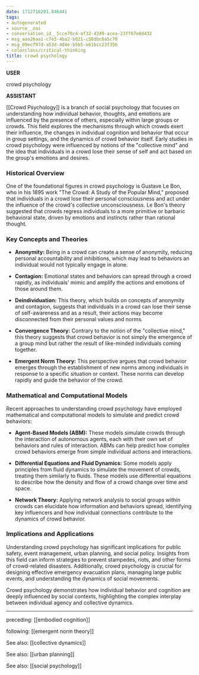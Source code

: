 ```yaml
---
date: 1712716201.846441
tags:
- autogenerated
- source__oai
- conversation_id__5cce70c4-af32-4249-acea-23ff67e8d432
- msg_aaa26aa1-c7e3-4ba2-b021-c58dbc8a5c70
- msg_09ecf97d-a53d-4d4e-b5b5-e61bcc23f356
- colorclass/critical-thinking
title: crowd psychology
---
```


**USER**

crowd psychology


**ASSISTANT**

[[Crowd Psychology]] is a branch of social psychology that focuses on understanding how individual behavior, thoughts, and emotions are influenced by the presence of others, especially within large groups or crowds. This field explores the mechanisms through which crowds exert their influence, the changes in individual cognition and behavior that occur in group settings, and the dynamics of crowd behavior itself. Early studies in crowd psychology were influenced by notions of the "collective mind" and the idea that individuals in a crowd lose their sense of self and act based on the group's emotions and desires.

### Historical Overview

One of the foundational figures in crowd psychology is Gustave Le Bon, who in his 1895 work "The Crowd: A Study of the Popular Mind," proposed that individuals in a crowd lose their personal consciousness and act under the influence of the crowd's collective unconsciousness. Le Bon's theory suggested that crowds regress individuals to a more primitive or barbaric behavioral state, driven by emotions and instincts rather than rational thought.

### Key Concepts and Theories

- **Anonymity:** Being in a crowd can create a sense of anonymity, reducing personal accountability and inhibitions, which may lead to behaviors an individual would not typically engage in alone.

- **Contagion:** Emotional states and behaviors can spread through a crowd rapidly, as individuals' mimic and amplify the actions and emotions of those around them.

- **Deindividuation:** This theory, which builds on concepts of anonymity and contagion, suggests that individuals in a crowd can lose their sense of self-awareness and as a result, their actions may become disconnected from their personal values and norms.

- **Convergence Theory:** Contrary to the notion of the "collective mind," this theory suggests that crowd behavior is not simply the emergence of a group mind but rather the result of like-minded individuals coming together.

- **Emergent Norm Theory:** This perspective argues that crowd behavior emerges through the establishment of new norms among individuals in response to a specific situation or context. These norms can develop rapidly and guide the behavior of the crowd.

### Mathematical and Computational Models

Recent approaches to understanding crowd psychology have employed mathematical and computational models to simulate and predict crowd behaviors:

- **Agent-Based Models (ABM):** These models simulate crowds through the interaction of autonomous agents, each with their own set of behaviors and rules of interaction. ABMs can help predict how complex crowd behaviors emerge from simple individual actions and interactions.

- **Differential Equations and Fluid Dynamics:** Some models apply principles from fluid dynamics to simulate the movement of crowds, treating them similarly to fluids. These models use differential equations to describe how the density and flow of a crowd change over time and space.

- **Network Theory:** Applying network analysis to social groups within crowds can elucidate how information and behaviors spread, identifying key influencers and how individual connections contribute to the dynamics of crowd behavior.

### Implications and Applications

Understanding crowd psychology has significant implications for public safety, event management, urban planning, and social policy. Insights from this field can inform strategies to prevent stampedes, riots, and other forms of crowd-related disasters. Additionally, crowd psychology is crucial for designing effective emergency evacuation plans, managing large public events, and understanding the dynamics of social movements.

Crowd psychology demonstrates how individual behavior and cognition are deeply influenced by social contexts, highlighting the complex interplay between individual agency and collective dynamics.


---

preceding: [[embodied cognition]]  


following: [[emergent norm theory]]

See also: [[collective dynamics]]


See also: [[urban planning]]


See also: [[social psychology]]